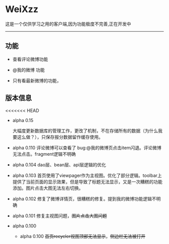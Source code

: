 # WeiXzz

这是一个仅供学习之用的客户端,因为功能极度不完善,正在开发中

* * *

## 功能

*   查看评论微博功能

*   @我的微博 功能

*   只有看最新微博的功能，


## 版本信息

<<<<<<< HEAD
* alpha 0.15 

  大幅度更新数据库的管理工作，更改了机制，不在存储所有的数据（为什么我要这么做？），只保存报分数据留作缓存使用。


* alpha 0.110 
  评论微博可以查看了 bug:@我的微博页点击item闪退。评论微博无法点击。fragment逻辑不明确
* alpha 0.104
  dao层、bean层、api层逻辑的优化
* alpha 0.103
  首页使用了viewpager作为主视图。优化了部分逻辑。toolbar上提供了当前页面的显示效果，但是导致了标题无法显示，又是一次糟糕的功能添加。图片点击大图无法左右切换。
* alpha 0.102
  修复了微博详情页，很糟糕的修复。提到我的微博功能逻辑不明确
* alpha 0.101
  修复主视图问题，~~图片点击大图问题~~
* alpha 0.100
  - alpha 0.100 ~~首页recycler视图顶部无法显示~~，~~侧边栏无法被打开~~